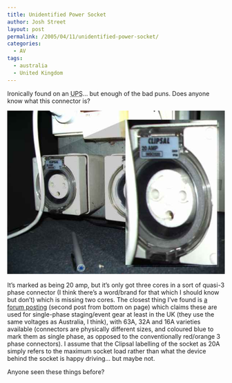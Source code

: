 ```yaml
---
title: Unidentified Power Socket
author: Josh Street
layout: post
permalink: /2005/04/11/unidentified-power-socket/
categories:
  - AV
tags:
  - australia
  - United Kingdom
---
```

Ironically found on an <acronym title="Uninterruptible Power Supply">UPS</acronym>&#8230; but enough of the bad puns. Does anyone know what this connector is?

![A 20 amp power socket with three cores][1]

It&#8217;s marked as being 20 amp, but it&#8217;s only got three cores in a sort of quasi-3 phase connector (I think there&#8217;s a word/brand for that which I should know but don&#8217;t) which is missing two cores. The closest thing I&#8217;ve found is [a forum posting][2] (second post from bottom on page) which claims these are used for single-phase staging/event gear at least in the UK (they use the same voltages as Australia, I think), with 63A, 32A and 16A varieties available (connectors are physically different sizes, and coloured blue to mark them as single phase, as opposed to the conventionally red/orange 3 phase connectors). I assume that the Clipsal labelling of the socket as 20A simply refers to the maximum socket load rather than what the device behind the socket is happy driving&#8230; but maybe not.

Anyone seen these things before?

 [1]: /blog/wp-content/2005/04/20Apower.jpg
 [2]: http://www.cinematography.com/forum2004/index.php?showtopic=3567